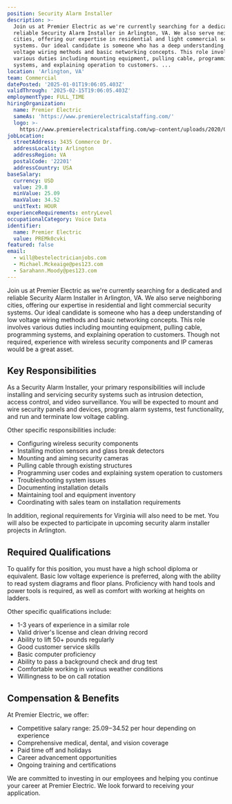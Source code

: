 ```yaml
---
position: Security Alarm Installer
description: >-
  Join us at Premier Electric as we're currently searching for a dedicated and
  reliable Security Alarm Installer in Arlington, VA. We also serve neighboring
  cities, offering our expertise in residential and light commercial security
  systems. Our ideal candidate is someone who has a deep understanding of low
  voltage wiring methods and basic networking concepts. This role involves
  various duties including mounting equipment, pulling cable, programming
  systems, and explaining operation to customers. ...
location: 'Arlington, VA'
team: Commercial
datePosted: '2025-01-01T19:06:05.403Z'
validThrough: '2025-02-15T19:06:05.403Z'
employmentType: FULL_TIME
hiringOrganization:
  name: Premier Electric
  sameAs: 'https://www.premierelectricalstaffing.com/'
  logo: >-
    https://www.premierelectricalstaffing.com/wp-content/uploads/2020/05/Premier-Electrical-Staffing-logo.png
jobLocation:
  streetAddress: 3435 Commerce Dr.
  addressLocality: Arlington
  addressRegion: VA
  postalCode: '22201'
  addressCountry: USA
baseSalary:
  currency: USD
  value: 29.8
  minValue: 25.09
  maxValue: 34.52
  unitText: HOUR
experienceRequirements: entryLevel
occupationalCategory: Voice Data
identifier:
  name: Premier Electric
  value: PREMk0cvki
featured: false
email:
  - will@bestelectricianjobs.com
  - Michael.Mckeaige@pes123.com
  - Sarahann.Moody@pes123.com
---
```




Join us at Premier Electric as we're currently searching for a dedicated and reliable Security Alarm Installer in Arlington, VA. We also serve neighboring cities, offering our expertise in residential and light commercial security systems. Our ideal candidate is someone who has a deep understanding of low voltage wiring methods and basic networking concepts. This role involves various duties including mounting equipment, pulling cable, programming systems, and explaining operation to customers. Though not required, experience with wireless security components and IP cameras would be a great asset.

## Key Responsibilities

As a Security Alarm Installer, your primary responsibilities will include installing and servicing security systems such as intrusion detection, access control, and video surveillance. You will be expected to mount and wire security panels and devices, program alarm systems, test functionality, and run and terminate low voltage cabling. 

Other specific responsibilities include:
- Configuring wireless security components
- Installing motion sensors and glass break detectors
- Mounting and aiming security cameras
- Pulling cable through existing structures
- Programming user codes and explaining system operation to customers
- Troubleshooting system issues
- Documenting installation details
- Maintaining tool and equipment inventory
- Coordinating with sales team on installation requirements

In addition, regional requirements for Virginia will also need to be met. You will also be expected to participate in upcoming security alarm installer projects in Arlington.

## Required Qualifications

To qualify for this position, you must have a high school diploma or equivalent. Basic low voltage experience is preferred, along with the ability to read system diagrams and floor plans. Proficiency with hand tools and power tools is required, as well as comfort with working at heights on ladders. 

Other specific qualifications include:
- 1-3 years of experience in a similar role
- Valid driver's license and clean driving record
- Ability to lift 50+ pounds regularly
- Good customer service skills
- Basic computer proficiency
- Ability to pass a background check and drug test
- Comfortable working in various weather conditions
- Willingness to be on call rotation

## Compensation & Benefits

At Premier Electric, we offer:
- Competitive salary range: $25.09-$34.52 per hour depending on experience
- Comprehensive medical, dental, and vision coverage
- Paid time off and holidays
- Career advancement opportunities
- Ongoing training and certifications

We are committed to investing in our employees and helping you continue your career at Premier Electric. We look forward to receiving your application.
